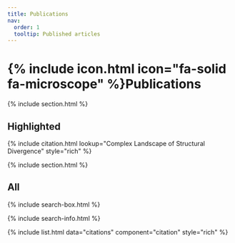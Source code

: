 ```yaml
---
title: Publications
nav:
  order: 1
  tooltip: Published articles
---
```


# {% include icon.html icon="fa-solid fa-microscope" %}Publications

{% include section.html %}

## Highlighted

{% include citation.html lookup="Complex Landscape of Structural Divergence" style="rich" %}

{% include section.html %}

## All

{% include search-box.html %}

{% include search-info.html %}

{% include list.html data="citations" component="citation" style="rich" %}
